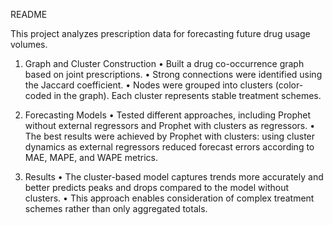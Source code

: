 README

This project analyzes prescription data for forecasting future drug usage volumes.

1. Graph and Cluster Construction
 • Built a drug co-occurrence graph based on joint prescriptions.
 • Strong connections were identified using the Jaccard coefficient.
 • Nodes were grouped into clusters (color-coded in the graph). Each cluster represents stable treatment schemes.

2. Forecasting Models
 • Tested different approaches, including Prophet without external regressors and Prophet with clusters as regressors.
 • The best results were achieved by Prophet with clusters: using cluster dynamics as external regressors reduced forecast errors according to MAE, MAPE, and WAPE metrics.

3. Results
 • The cluster-based model captures trends more accurately and better predicts peaks and drops compared to the model without clusters.
 • This approach enables consideration of complex treatment schemes rather than only aggregated totals.
